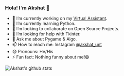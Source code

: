 ### Hola! I'm Akshat 👋



- 🔭 I’m currently working on my [Virtual Assistant](https://github.com/Akshat-unt/Coddie-Desktop-A.I).
- 🌱 I’m currently learning Python.
- 👯 I’m looking to collaborate on Open Source Projects.
- 🤔 I’m looking for help with Tkinter.
- 💬 Ask me about Pygame & Algo.
- 📫 How to reach me: Instagram [@akshat_unt](https://www.instagram.com/akshat_unt/)
- 😄 Pronouns: He/His
- ⚡ Fun fact: Nothing funny about me!😄

![Akshat's github stats](https://github-readme-stats.vercel.app/api?username=Akshat-unt&show_icons=true&theme=radical)

